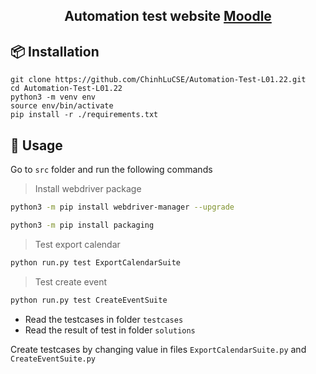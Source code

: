 <div align="center">
    <h2>Automation test website <span><a href="https://school.moodledemo.net/">Moodle</a> </span>
    </h2>
</div>

## 📦 Installation

```
git clone https://github.com/ChinhLuCSE/Automation-Test-L01.22.git
cd Automation-Test-L01.22
python3 -m venv env
source env/bin/activate
pip install -r ./requirements.txt
```

## 🚀 Usage

Go to `src` folder and run the following commands

> Install webdriver package

```sh
python3 -m pip install webdriver-manager --upgrade

python3 -m pip install packaging
```

> Test export calendar

```sh
python run.py test ExportCalendarSuite
```

> Test create event

```sh
python run.py test CreateEventSuite
```

- Read the testcases in folder `testcases`
- Read the result of test in folder `solutions`

Create testcases by changing value in files `ExportCalendarSuite.py` and `CreateEventSuite.py`
